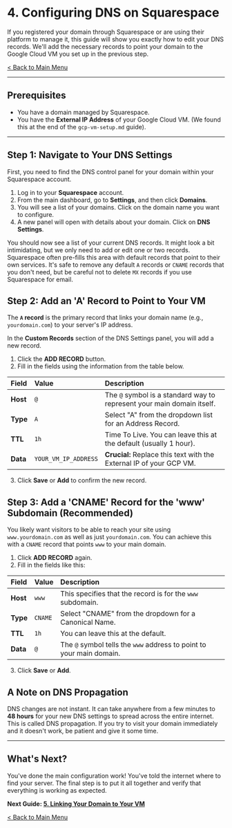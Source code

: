 # 4. Configuring DNS on Squarespace

If you registered your domain through Squarespace or are using their platform to manage it, this guide will show you exactly how to edit your DNS records. We'll add the necessary records to point your domain to the Google Cloud VM you set up in the previous step.

[< Back to Main Menu](./README.md)

---

## Prerequisites

-   You have a domain managed by Squarespace.
-   You have the **External IP Address** of your Google Cloud VM. (We found this at the end of the `gcp-vm-setup.md` guide).

---

## Step 1: Navigate to Your DNS Settings

First, you need to find the DNS control panel for your domain within your Squarespace account.

1.  Log in to your **Squarespace** account.
2.  From the main dashboard, go to **Settings**, and then click **Domains**.
3.  You will see a list of your domains. Click on the domain name you want to configure.
4.  A new panel will open with details about your domain. Click on **DNS Settings**.

You should now see a list of your current DNS records. It might look a bit intimidating, but we only need to add or edit one or two records. Squarespace often pre-fills this area with default records that point to their own services. It's safe to remove any default `A` records or `CNAME` records that you don't need, but be careful not to delete `MX` records if you use Squarespace for email.

## Step 2: Add an 'A' Record to Point to Your VM

The **`A` record** is the primary record that links your domain name (e.g., `yourdomain.com`) to your server's IP address.

In the **Custom Records** section of the DNS Settings panel, you will add a new record.

1.  Click the **ADD RECORD** button.
2.  Fill in the fields using the information from the table below.

| Field | Value                                                 | Description                                            |
| :---- | :---------------------------------------------------- | :----------------------------------------------------- |
| **Host**  | `@`                                                   | The `@` symbol is a standard way to represent your main domain itself. |
| **Type**  | `A`                                                   | Select "A" from the dropdown list for an Address Record. |
| **TTL**   | `1h`                                                  | Time To Live. You can leave this at the default (usually 1 hour). |
| **Data**  | `YOUR_VM_IP_ADDRESS`                                  | **Crucial:** Replace this text with the External IP of your GCP VM. |

3.  Click **Save** or **Add** to confirm the new record.

## Step 3: Add a 'CNAME' Record for the 'www' Subdomain (Recommended)

You likely want visitors to be able to reach your site using `www.yourdomain.com` as well as just `yourdomain.com`. You can achieve this with a `CNAME` record that points `www` to your main domain.

1.  Click **ADD RECORD** again.
2.  Fill in the fields like this:

| Field | Value | Description                                                              |
| :---- | :---- | :----------------------------------------------------------------------- |
| **Host**  | `www` | This specifies that the record is for the `www` subdomain.               |
| **Type**  | `CNAME` | Select "CNAME" from the dropdown for a Canonical Name.                   |
| **TTL**   | `1h`  | You can leave this at the default.                                       |
| **Data**  | `@`   | The `@` symbol tells the `www` address to point to your main domain. |

3.  Click **Save** or **Add**.

## A Note on DNS Propagation

DNS changes are not instant. It can take anywhere from a few minutes to **48 hours** for your new DNS settings to spread across the entire internet. This is called DNS propagation. If you try to visit your domain immediately and it doesn't work, be patient and give it some time.

---

## What's Next?

You've done the main configuration work! You've told the internet where to find your server. The final step is to put it all together and verify that everything is working as expected.

**Next Guide: [5. Linking Your Domain to Your VM](./linking-domain-to-vm.md)**

[< Back to Main Menu](./README.md)